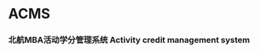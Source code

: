 <!--
 * @Author: liliang
 * @Date: 2022-01-09 16:26:17
 * @LastEditors: liliang
 * @LastEditTime: 2022-03-24 14:29:14
 * @FilePath: /score/README.md
 * @Description: 
-->

# ACMS

### 北航MBA活动学分管理系统 Activity credit management system
